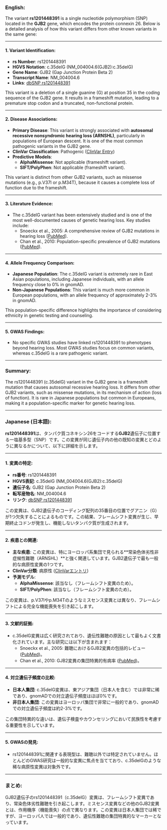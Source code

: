 ### English:

The variant **rs1201448391** is a single nucleotide polymorphism (SNP) located in the **GJB2** gene, which encodes the protein connexin 26. Below is a detailed analysis of how this variant differs from other known variants in the same gene:

---

#### 1. Variant Identification:
- **rs Number**: rs1201448391
- **HGVS Notation**: c.35delG (NM_004004.6(GJB2):c.35delG)
- **Gene Name**: GJB2 (Gap Junction Protein Beta 2)
- **Transcript Name**: NM_004004.6
- **Links**: [dbSNP rs1201448391](https://www.ncbi.nlm.nih.gov/snp/rs1201448391)

This variant is a deletion of a single guanine (G) at position 35 in the coding sequence of the GJB2 gene. It results in a frameshift mutation, leading to a premature stop codon and a truncated, non-functional protein.

---

#### 2. Disease Associations:
- **Primary Disease**: This variant is strongly associated with **autosomal recessive nonsyndromic hearing loss (ARNSHL)**, particularly in populations of European descent. It is one of the most common pathogenic variants in the GJB2 gene.
- **ClinVar Classification**: Pathogenic ([ClinVar Entry](https://www.ncbi.nlm.nih.gov/clinvar/variation/17000/))
- **Predictive Models**:
  - **AlphaMissense**: Not applicable (frameshift variant).
  - **SIFT/PolyPhen**: Not applicable (frameshift variant).

This variant is distinct from other GJB2 variants, such as missense mutations (e.g., p.V37I or p.M34T), because it causes a complete loss of function due to the frameshift.

---

#### 3. Literature Evidence:
- The c.35delG variant has been extensively studied and is one of the most well-documented causes of genetic hearing loss. Key studies include:
  - Snoeckx et al., 2005: A comprehensive review of GJB2 mutations in hearing loss ([PubMed](https://pubmed.ncbi.nlm.nih.gov/15776429/)).
  - Chan et al., 2010: Population-specific prevalence of GJB2 mutations ([PubMed](https://pubmed.ncbi.nlm.nih.gov/20125092/)).

---

#### 4. Allele Frequency Comparison:
- **Japanese Population**: The c.35delG variant is extremely rare in East Asian populations, including Japanese individuals, with an allele frequency close to 0% in gnomAD.
- **Non-Japanese Populations**: This variant is much more common in European populations, with an allele frequency of approximately 2-3% in gnomAD.

This population-specific difference highlights the importance of considering ethnicity in genetic testing and counseling.

---

#### 5. GWAS Findings:
- No specific GWAS studies have linked rs1201448391 to phenotypes beyond hearing loss. Most GWAS studies focus on common variants, whereas c.35delG is a rare pathogenic variant.

---

### Summary:
The rs1201448391 (c.35delG) variant in the GJB2 gene is a frameshift mutation that causes autosomal recessive hearing loss. It differs from other GJB2 variants, such as missense mutations, in its mechanism of action (loss of function). It is rare in Japanese populations but common in Europeans, making it a population-specific marker for genetic hearing loss.

---

### Japanese (日本語):

**rs1201448391**は、タンパク質コネキシン26をコードする**GJB2**遺伝子に位置する一塩基多型（SNP）です。この変異が同じ遺伝子内の他の既知の変異とどのように異なるかについて、以下に詳細を示します。

---

#### 1. 変異の特定:
- **rs番号**: rs1201448391
- **HGVS表記**: c.35delG (NM_004004.6(GJB2):c.35delG)
- **遺伝子名**: GJB2 (Gap Junction Protein Beta 2)
- **転写産物名**: NM_004004.6
- **リンク**: [dbSNP rs1201448391](https://www.ncbi.nlm.nih.gov/snp/rs1201448391)

この変異は、GJB2遺伝子のコーディング配列の35番目の位置でグアニン（G）が1つ欠失することによるものです。この結果、フレームシフト変異が生じ、早期終止コドンが発生し、機能しないタンパク質が生成されます。

---

#### 2. 疾患との関連:
- **主な疾患**: この変異は、特にヨーロッパ系集団で見られる**常染色体劣性非症候性難聴（ARNSHL）**と強く関連しています。GJB2遺伝子で最も一般的な病原性変異の1つです。
- **ClinVar分類**: 病原性 ([ClinVarエントリ](https://www.ncbi.nlm.nih.gov/clinvar/variation/17000/))
- **予測モデル**:
  - **AlphaMissense**: 該当なし（フレームシフト変異のため）。
  - **SIFT/PolyPhen**: 該当なし（フレームシフト変異のため）。

この変異は、p.V37Iやp.M34Tのようなミスセンス変異とは異なり、フレームシフトによる完全な機能喪失を引き起こします。

---

#### 3. 文献的証拠:
- c.35delG変異は広く研究されており、遺伝性難聴の原因として最もよく文書化されています。主な研究には以下が含まれます：
  - Snoeckx et al., 2005: 難聴におけるGJB2変異の包括的レビュー ([PubMed](https://pubmed.ncbi.nlm.nih.gov/15776429/))。
  - Chan et al., 2010: GJB2変異の集団特異的有病率 ([PubMed](https://pubmed.ncbi.nlm.nih.gov/20125092/))。

---

#### 4. 対立遺伝子頻度の比較:
- **日本人集団**: c.35delG変異は、東アジア集団（日本人を含む）では非常に稀であり、gnomADでの対立遺伝子頻度はほぼ0%です。
- **非日本人集団**: この変異はヨーロッパ集団で非常に一般的であり、gnomADでの対立遺伝子頻度は約2-3%です。

この集団特異的な違いは、遺伝子検査やカウンセリングにおいて民族性を考慮する重要性を示しています。

---

#### 5. GWASの発見:
- rs1201448391に関連する表現型は、難聴以外では特定されていません。ほとんどのGWAS研究は一般的な変異に焦点を当てており、c.35delGのような稀な病原性変異は対象外です。

---

### まとめ:
GJB2遺伝子のrs1201448391（c.35delG）変異は、フレームシフト変異であり、常染色体劣性難聴を引き起こします。ミスセンス変異などの他のGJB2変異とは、作用機序（機能喪失）の点で異なります。この変異は日本人集団では稀ですが、ヨーロッパ人では一般的であり、遺伝性難聴の集団特異的なマーカーとなっています。